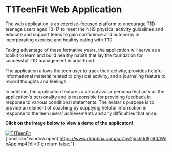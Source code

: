 # T1TeenFit Web Application
The web application is an exercise-focused platform to encourage T1D teenage users aged 13-17 to meet the NHS physical activity guidelines and educate and support teens to gain confidence and autonomy in incorporating exercise and healthy eating with T1D.

Taking advantage of these formative years, the application will serve as a toolkit to learn and build healthy habits that lay the foundation for successful T1D management in adulthood.

The application allows the teen user to track their activity, provides helpful informational material related to physical activity, and a journaling feature to record thoughts and feelings.

In addition, the application features a virtual avatar persona that acts as the application's personality and is responsible for providing feedback in response to various conditional statements. The avatar's purpose is to provide an element of coaching by supplying helpful information in response to the teen users' achievements and any difficulties that arise.

<strong>Click on the image below to view a demo of the applicaton!</strong>

[![T1TeenFit](
<img src="[https://www.example.com/your-image-url.png](https://img.freepik.com/free-vector/school-sports-team-abstract-concept-illustration-school-children-club-competitive-team-sports-kids-after-school-activity-local-tournament-athletic-exercise_335657-3498.jpg?w=740&t=st=1681689049~exp=1681689649~hmac=a023aa73fd9f337b3bb12c1764dfb688a21fda04729189a725c42e1173349003)" style="max-width: 300px; border: 1px solid #000;">)](https://www.dropbox.com/s/s1ov2jdsh0d8p90/WebApp.mp4?dl=0){:onclick="window.open('https://www.dropbox.com/s/s1ov2jdsh0d8p90/WebApp.mp4?dl=0'); return false;"}




